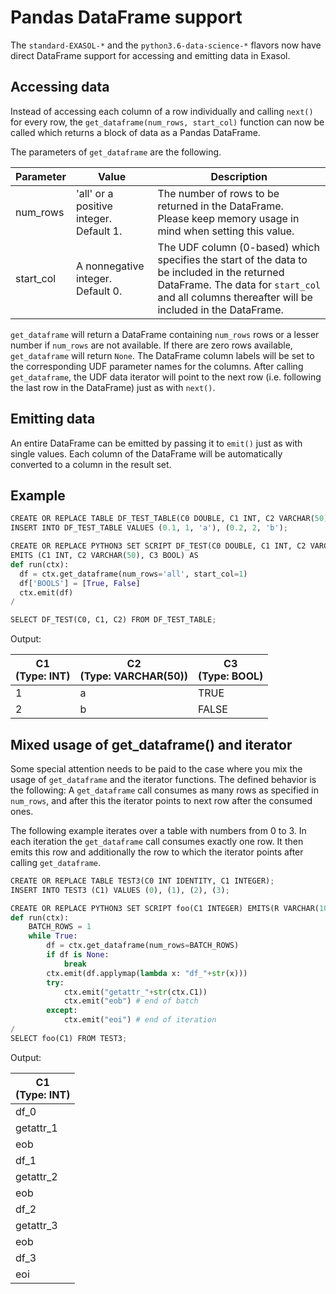 # Pandas DataFrame support
The `standard-EXASOL-*` and the `python3.6-data-science-*` flavors now have direct DataFrame support for accessing and emitting data in Exasol.

## Accessing data
Instead of accessing each column of a row individually and calling `next()` for every row, the `get_dataframe(num_rows, start_col)` function can now be called which returns a block of data as a Pandas DataFrame.

The parameters of `get_dataframe` are the following.

| Parameter | Value | Description |
| ----- | ----- | ----- |
| num_rows | 'all' or a positive integer. Default 1. | The number of rows to be returned in the DataFrame.<br>Please keep memory usage in mind when setting this value. |
| start_col | A nonnegative integer. Default 0. | The UDF column (0-based) which specifies the start of the data to be included in the returned DataFrame. The data for `start_col` and all columns thereafter will be included in the DataFrame. |

`get_dataframe` will return a DataFrame containing `num_rows` rows or a lesser number if `num_rows` are not available. If there are zero rows available, `get_dataframe` will return `None`. The DataFrame column labels will be set to the corresponding UDF parameter names for the columns. After calling `get_dataframe`, the UDF data iterator will point to the next row (i.e. following the last row in the DataFrame) just as with `next()`.

## Emitting data
An entire DataFrame can be emitted by passing it to `emit()` just as with single values. Each column of the DataFrame will be  automatically converted to a column in the result set.

## Example
```python
CREATE OR REPLACE TABLE DF_TEST_TABLE(C0 DOUBLE, C1 INT, C2 VARCHAR(50));
INSERT INTO DF_TEST_TABLE VALUES (0.1, 1, 'a'), (0.2, 2, 'b');

CREATE OR REPLACE PYTHON3 SET SCRIPT DF_TEST(C0 DOUBLE, C1 INT, C2 VARCHAR(50))
EMITS (C1 INT, C2 VARCHAR(50), C3 BOOL) AS
def run(ctx):
  df = ctx.get_dataframe(num_rows='all', start_col=1)
  df['BOOLS'] = [True, False]
  ctx.emit(df)
/

SELECT DF_TEST(C0, C1, C2) FROM DF_TEST_TABLE;
```
Output:

| C1<br>(Type: INT) | C2<br>(Type: VARCHAR(50)) | C3<br>(Type: BOOL) |
| --- | --- | --- |
| 1 | a | TRUE |
| 2 | b | FALSE |


## Mixed usage of get_dataframe() and iterator

Some special attention needs to be paid to the case where you mix the usage of `get_dataframe` and the iterator functions. The defined behavior is the following: A `get_dataframe` call consumes as many rows as specified in `num_rows`, and after this the iterator points to next row after the consumed ones.

The following example iterates over a table with numbers from 0 to 3. In each iteration the `get_dataframe` call consumes exactly one row. It then emits this row and additionally the row to which the iterator points after calling `get_dataframe`.

```python
CREATE OR REPLACE TABLE TEST3(C0 INT IDENTITY, C1 INTEGER);
INSERT INTO TEST3 (C1) VALUES (0), (1), (2), (3);

CREATE OR REPLACE PYTHON3 SET SCRIPT foo(C1 INTEGER) EMITS(R VARCHAR(1000)) AS
def run(ctx):
    BATCH_ROWS = 1
    while True:
        df = ctx.get_dataframe(num_rows=BATCH_ROWS)
        if df is None:
            break
        ctx.emit(df.applymap(lambda x: "df_"+str(x)))
        try:
            ctx.emit("getattr_"+str(ctx.C1))
            ctx.emit("eob") # end of batch
        except:
            ctx.emit("eoi") # end of iteration
/
SELECT foo(C1) FROM TEST3;
```

Output:


| C1<br>(Type: INT) |
| --- |
| df_0 |
| getattr_1 |
| eob |
| df_1 |
| getattr_2 |
| eob |
| df_2 |
| getattr_3 |
| eob |
|  df_3 |
| eoi |
